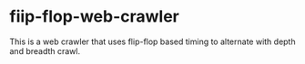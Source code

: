 # fiip-flop-web-crawler
This is a web crawler that uses flip-flop based timing to alternate with depth and breadth crawl.
